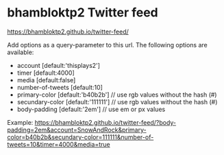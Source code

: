 # bhambloktp2 Twitter feed
https://bhambloktp2.github.io/twitter-feed/

Add options as a query-parameter to this url.
The following options are available:

  - account [default:'thisplays2']
  - timer [default:4000]
  - media [default:false]
  - number-of-tweets [default:10]
  - primary-color [default:'b40b2b'] // use rgb values without the hash (#)
  - secundary-color [default:'111111'] // use rgb values without the hash (#)
  - body-padding [default:'2em']   // use em or px values


Example: https://bhambloktp2.github.io/twitter-feed/?body-padding=2em&account=SnowAndRock&primary-color=b40b2b&secundary-color=111111&number-of-tweets=10&timer=4000&media=true
